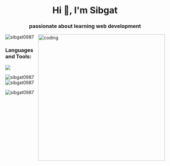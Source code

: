 <h1 align="center">Hi 👋, I'm Sibgat</h1>
<h3 align="center">passionate about learning web development</h3>
<img align="right" alt="coding" width="400" src="https://user-images.githubusercontent.com/59734313/157189039-c09b3e38-9f42-42c0-ab54-14f1574190a7.gif">
<p align="left"> <img src="https://komarev.com/ghpvc/?username=sibgat0987&label=Profile%20views&color=0e75b6&style=flat" alt="sibgat0987" /> </p>
<h3 align="left">Languages and Tools:</h3>
<div align="left">
<a href="https://skillicons.dev">
  <img src="https://skillicons.dev/icons?i=c,cpp,js,html,css,github,vscode">
</a>
</div>
<p><img align="left" src="https://github-readme-stats.vercel.app/api/top-langs?username=sibgat0987&show_icons=true&locale=en&layout=compact" alt="sibgat0987" /></p>

<p>&nbsp;<img align="center" src="https://github-readme-stats.vercel.app/api?username=sibgat0987&show_icons=true&locale=en" alt="sibgat0987" /></p>

<p><img align="center" src="https://github-readme-streak-stats.herokuapp.com/?user=sibgat0987&" alt="sibgat0987" /></p>
